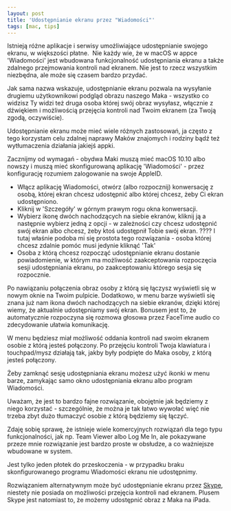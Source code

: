 ```yaml
---
layout: post
title: 'Udostępnianie ekranu przez "Wiadomości"'
tags: [mac, tips]
---
```


Istnieją różne aplikacje i serwisy umożliwiające udostępnianie swojego ekranu, w większości płatne. 
Nie każdy wie, że w macOS w appce 'Wiadomości' jest wbudowana funkcjonalność udostępniania ekranu a także zdalnego przejmowania kontroli nad ekranem.
Nie jest to rzecz wszystkim niezbędna, ale może się czasem bardzo przydać.

Jak sama nazwa wskazuje, udostępnianie ekranu pozwala na wysyłanie drugiemu użytkownikowi podgląd obrazu naszego Maka - wszystko co widzisz Ty widzi też druga osoba której swój obraz wysyłasz, włącznie z dźwiękiem i możliwością przejęcia kontroli nad Twoim ekranem (za Twoją zgodą, oczywiście).

Udostępnianie ekranu może mieć wiele różnych zastosowań, ja często z tego korzystam celu zdalnej naprawy Maków znajomych i rodziny bądź też wytłumaczenia działania jakiejś appki.

Zacznijmy od wymagań - obydwa Maki muszą mieć macOS 10.10 albo nowszy i muszą mieć skonfigurowaną aplikację 'Wiadomości' - przez konfigurację rozumiem zalogowanie na swoje AppleID.

* Włącz aplikację Wiadomości, otwórz (albo rozpocznij) konwersację z osobą, której ekran chcesz udostępnić albo której chcesz, żeby Ci ekran udostępniono.
* Kliknij w 'Szczegóły' w górnym prawym rogu okna konwersacji.
* Wybierz ikonę dwóch nachodzących na siebie ekranów, kliknij ją a następnie wybierz jedną z opcji - w zależności czy chcesz udostępnić swój ekran albo chcesz, żeby ktoś udostępnił Tobie swój ekran.
????
I tutaj właśnie podoba mi się prostota tego rozwiązania - osoba której chcesz zdalnie pomóc musi jedynie kliknąć 'Tak'
* Osoba z którą chcesz rozpocząć udostępnianie ekranu dostanie powiadomienie, w którym ma możliwość zaakceptowania rozpoczęcia sesji udostępniania ekranu, po zaakceptowaniu którego sesja się rozpocznie.

Po nawiązaniu połączenia obraz osoby z którą się łączysz wyświetli się w nowym oknie na Twoim pulpicie. Dodatkowo, w menu barze wyświetli się znana już nam ikona dwóch nachodzących na siebie ekranów, dzięki której wiemy, że aktualnie udostępniamy swój ekran.
Bonusem jest to, że automatycznie rozpoczyna się rozmowa głosowa przez FaceTime audio co zdecydowanie ułatwia komunikację.

W menu będziesz miał możliwość oddania kontroli nad swoim ekranem osobie z którą jesteś połączony.
Po przejęciu kontroli Twoja klawiatura i touchpad/mysz działają tak, jakby były podpięte do Maka osoby, z którą jesteś połączony.

Żeby zamknąć sesję udostępniania ekranu możesz użyć ikonki w menu barze, zamykając samo okno udostępniania ekranu albo program Wiadomości.

Uważam, że jest to bardzo fajne rozwiązanie, obojętnie jak będziemy z niego korzystać - szczególnie, że można je tak łatwo wywołać więć nie trzeba zbyt dużo tłumaczyć osobie z którą będziemy się łączyć.

Zdaję sobię sprawę, że istnieje wiele komercyjnych rozwiązań dla tego typu funkcjonalności, jak np. Team Viewer albo Log Me In, ale pokazywane przeze mnie rozwiązanie jest bardzo proste w obsłudze, a co ważniejsze wbudowane w system.

Jest tylko jeden płotek do przeskoczenia - w przypadku braku skonfigurowanego programu Wiadomości ekranu nie udostępnimy.

Rozwiązaniem alternatywnym może być udostępnianie ekranu przez [Skype](https://support.skype.com/pl/faq/FA10022/jak-udostepnic-ekran-w-skypie-dla-mac-os-x), niestety nie posiada on możliwości przejęcia kontroli nad ekranem. Plusem Skype jest natomiast to, że możemy udostępnić obraz z Maka na iPada.
